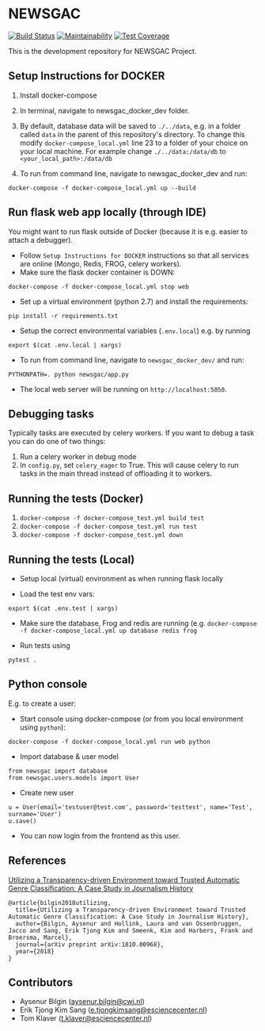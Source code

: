 # NEWSGAC
[![Build Status](https://travis-ci.org/Tommos0/newsgac.svg?branch=master)](https://travis-ci.org/Tommos0/newsgac)
[![Maintainability](https://api.codeclimate.com/v1/badges/c1ec34a79cab87e2189b/maintainability)](https://codeclimate.com/github/Tommos0/newsgac/maintainability)
[![Test Coverage](https://api.codeclimate.com/v1/badges/c1ec34a79cab87e2189b/test_coverage)](https://codeclimate.com/github/Tommos0/newsgac/test_coverage)

This is the development repository for NEWSGAC Project.

## Setup Instructions for DOCKER

1. Install docker-compose

2. In terminal, navigate to newsgac_docker_dev folder.

3. By default, database data will be saved to `./../data`, e.g. in a folder called `data` in the parent of this repository's directory.
   To change this modify `docker-compose_local.yml` line 23 to a folder of your choice on your local machine.
   For example change `./../data:/data/db` to `<your_local_path>:/data/db`

4. To run from command line, navigate to newsgac_docker_dev and run:

```
docker-compose -f docker-compose_local.yml up --build
```


## Run flask web app locally (through IDE)

You might want to run flask outside of Docker (because it is e.g. easier to attach a debugger).

* Follow `Setup Instructions for DOCKER` instructions so that all services are online (Mongo, Redis, FROG, celery workers).
* Make sure the flask docker container is DOWN:

```
docker-compose -f docker-compose_local.yml stop web
```

* Set up a virtual environment (python 2.7) and install the requirements:

```
pip install -r requirements.txt
```

* Setup the correct environmental variables (`.env.local`) e.g. by running

```
export $(cat .env.local | xargs)
```

* To run from command line, navigate to `newsgac_docker_dev/` and run:

```
PYTHONPATH=. python newsgac/app.py
```
* The local web server will be running on `http://localhost:5050`.

## Debugging tasks

Typically tasks are executed by celery workers. If you want to debug a task you can do one of two things:

1. Run a celery worker in debug mode
2. In `config.py`, set `celery_eager` to True. This will cause celery to
   run tasks in the main thread instead of offloading it to workers.


## Running the tests (Docker)
1. `docker-compose -f docker-compose_test.yml build test`
2. `docker-compose -f docker-compose_test.yml run test`
3. `docker-compose -f docker-compose_test.yml down`

## Running the tests (Local)
* Setup local (virtual) environment as when running flask locally

* Load the test env vars:

```
export $(cat .env.test | xargs)
```

* Make sure the database, Frog and redis are running (e.g. `docker-compose -f docker-compose_local.yml up database redis frog`

* Run tests using

```
pytest .
```


## Python console

E.g. to create a user:

* Start console using docker-compose (or from you local environment using `python`):

```
docker-compose -f docker-compose_local.yml run web python
```

* Import database & user model

```
from newsgac import database
from newsgac.users.models import User
```

* Create new user

```
u = User(email='testuser@test.com', password='testtest', name='Test', surname='User')
u.save()
```

* You can now login from the frontend as this user.

## References

[Utilizing a Transparency-driven Environment toward Trusted Automatic Genre Classification: A Case Study in Journalism History](https://arxiv.org/pdf/1810.00968.pdf)

```
@article{bilgin2018utilizing,
  title={Utilizing a Transparency-driven Environment toward Trusted Automatic Genre Classification: A Case Study in Journalism History},
  author={Bilgin, Aysenur and Hollink, Laura and van Ossenbruggen, Jacco and Sang, Erik Tjong Kim and Smeenk, Kim and Harbers, Frank and Broersma, Marcel},
  journal={arXiv preprint arXiv:1810.00968},
  year={2018}
}
```

## Contributors

- Aysenur Bilgin (aysenur.bilgin@cwi.nl)
- Erik Tjong Kim Sang (e.tjongkimsang@esciencecenter.nl)
- Tom Klaver (t.klaver@esciencecenter.nl)
